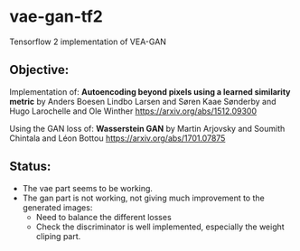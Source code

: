 # vae-gan-tf2
Tensorflow 2 implementation of VEA-GAN 

## Objective:

Implementation of: 
**Autoencoding beyond pixels using a learned similarity metric** by Anders Boesen Lindbo Larsen and Søren Kaae Sønderby and Hugo Larochelle and Ole Winther
https://arxiv.org/abs/1512.09300

Using the GAN loss of: 
**Wasserstein GAN** by Martin Arjovsky and Soumith Chintala and Léon Bottou
https://arxiv.org/abs/1701.07875

## Status:
* The vae part seems to be working.
* The gan part is not working, not giving much improvement to the generated images:
  * Need to balance the different losses
  * Check the discriminator is well implemented, especially the weight cliping part.
